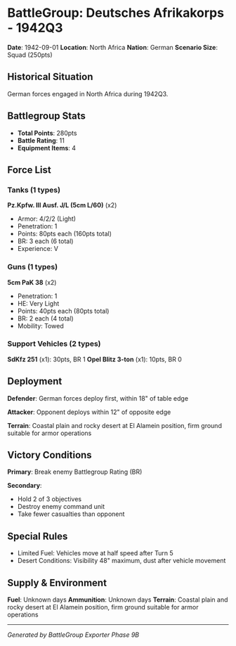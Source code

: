 # BattleGroup: Deutsches Afrikakorps - 1942Q3

**Date**: 1942-09-01
**Location**: North Africa
**Nation**: German
**Scenario Size**: Squad (250pts)

## Historical Situation

German forces engaged in North Africa during 1942Q3.

## Battlegroup Stats

- **Total Points**: 280pts
- **Battle Rating**: 11
- **Equipment Items**: 4

## Force List

### Tanks (1 types)

**Pz.Kpfw. III Ausf. J/L (5cm L/60)** (x2)
- Armor: 4/2/2 (Light)
- Penetration: 1
- Points: 80pts each (160pts total)
- BR: 3 each (6 total)
- Experience: V

### Guns (1 types)

**5cm PaK 38** (x2)
- Penetration: 1
- HE: Very Light
- Points: 40pts each (80pts total)
- BR: 2 each (4 total)
- Mobility: Towed

### Support Vehicles (2 types)

**SdKfz 251** (x1): 30pts, BR 1
**Opel Blitz 3-ton** (x1): 10pts, BR 0

## Deployment

**Defender**: German forces deploy first, within 18" of table edge

**Attacker**: Opponent deploys within 12" of opposite edge

**Terrain**: Coastal plain and rocky desert at El Alamein position, firm ground suitable for armor operations

## Victory Conditions

**Primary**: Break enemy Battlegroup Rating (BR)

**Secondary**:
- Hold 2 of 3 objectives
- Destroy enemy command unit
- Take fewer casualties than opponent

## Special Rules

- Limited Fuel: Vehicles move at half speed after Turn 5
- Desert Conditions: Visibility 48" maximum, dust after vehicle movement

## Supply & Environment

**Fuel**: Unknown days
**Ammunition**: Unknown days
**Terrain**: Coastal plain and rocky desert at El Alamein position, firm ground suitable for armor operations

---

*Generated by BattleGroup Exporter Phase 9B*

